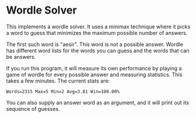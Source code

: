 # Wordle Solver

This implements a wordle solver. It uses a minimax technique where it picks a
word to guess that minimizes the maximum possible number of answers.

The first such word is "aesir". This word is not a possible answer. Wordle has
different word lists for the words you can guess and the words that can be
answers.

If you run this program, it will measure its own performance by playing a game
of wordle for every possible answer and measuring statistics. This takes a few
minutes. The current stats are:

    Words=2315 Max=5 Min=2 Avg=3.81 Win=100.00%

You can also supply an answer word as an argument, and it will print out its
sequence of guesses.
